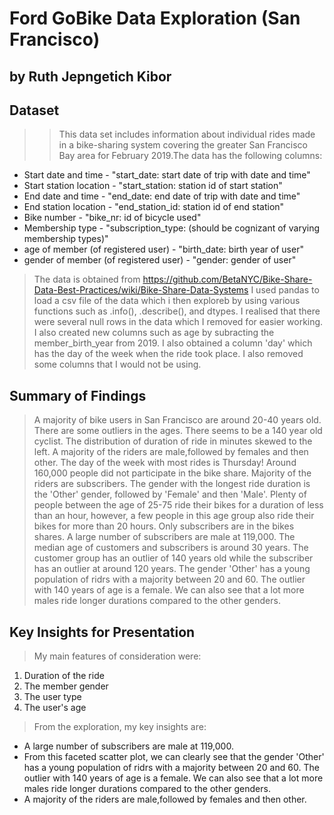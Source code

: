 # Ford GoBike Data Exploration (San Francisco)
## by Ruth Jepngetich Kibor


## Dataset

> > This data set includes information about individual rides made in a bike-sharing system covering the greater San Francisco Bay area for February 2019.The data has the following columns:
- Start date and time - "start_date: start date of trip with date and time"
- Start station location - "start_station: station id of start station"
- End date and time - "end_date: end date of trip with date and time"
- End station location - "end_station_id: station id of end station"
- Bike number - "bike_nr: id of bicycle used"
- Membership type - "subscription_type: (should be cognizant of varying membership types)"
- age of member (of registered user) - "birth_date: birth year of user"
- gender of member (of registered user) - "gender: gender of user"

> The data is obtained from https://github.com/BetaNYC/Bike-Share-Data-Best-Practices/wiki/Bike-Share-Data-Systems 
> I used pandas to load a csv file of the data which i then exploreb by using various functions such as .info(), .describe(), and dtypes. I realised that there were several null rows in the data which I removed for easier working. I also created new columns such as age by subracting the member_birth_year from 2019. I also obtained a column 'day' which has the day of the week when the ride took place. I also removed some columns that I would not be using. 

## Summary of Findings
> A majority of bike users in San Francisco are around 20-40 years old. There are some outliers in the ages. There seems to be a 140 year old cyclist.
> The distribution of duration of ride in minutes skewed to the left.
> A majority of the riders are male,followed by females and then other.
> The day of the week with most rides is Thursday!
> Around 160,000 people did not participate in the bike share.
> Majority of the riders are subscribers. 
> The gender with the longest ride duration is the 'Other' gender, followed by 'Female' and then 'Male'.
> Plenty of people between the age of 25-75 ride their bikes for a duration of less than an hour, however, a few people in this age group also ride their bikes for more than 20 hours.
> Only subscribers are in the bikes shares.
> A large number of subscribers are male at 119,000.
> The median age of customers and subscribers is around 30 years. The customer group has an outlier of 140 years old while the subscriber has an outlier at around 120 years.
> The gender 'Other' has a young population of ridrs with a majority between 20 and 60. The outlier with 140 years of age is a female. We can also see that a lot more males ride longer durations compared to the other genders.

## Key Insights for Presentation

> My main features of consideration were: 
<ol>
    <li> Duration of the ride</li>
    <li> The member gender </li>
    <li> The user type </li> 
    <li> The user's age</li>
</ol>

> From the exploration, my key insights are: 
-  A large number of subscribers are male at 119,000.
- From this faceted scatter plot, we can clearly see that the gender 'Other' has a young population of ridrs with a majority between 20 and 60. The outlier with 140 years of age is a female. We can also see that a lot more males ride longer durations compared to the other genders.
- A majority of the riders are male,followed by females and then other.
    